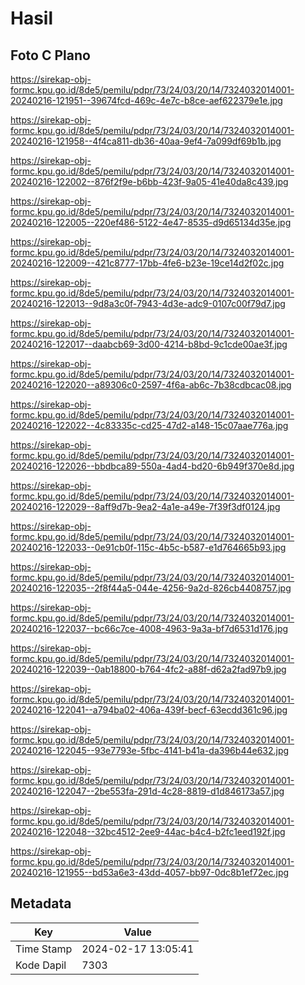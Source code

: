 # Hasil

## Foto C Plano

https://sirekap-obj-formc.kpu.go.id/8de5/pemilu/pdpr/73/24/03/20/14/7324032014001-20240216-121951--39674fcd-469c-4e7c-b8ce-aef622379e1e.jpg

https://sirekap-obj-formc.kpu.go.id/8de5/pemilu/pdpr/73/24/03/20/14/7324032014001-20240216-121958--4f4ca811-db36-40aa-9ef4-7a099df69b1b.jpg

https://sirekap-obj-formc.kpu.go.id/8de5/pemilu/pdpr/73/24/03/20/14/7324032014001-20240216-122002--876f2f9e-b6bb-423f-9a05-41e40da8c439.jpg

https://sirekap-obj-formc.kpu.go.id/8de5/pemilu/pdpr/73/24/03/20/14/7324032014001-20240216-122005--220ef486-5122-4e47-8535-d9d65134d35e.jpg

https://sirekap-obj-formc.kpu.go.id/8de5/pemilu/pdpr/73/24/03/20/14/7324032014001-20240216-122009--421c8777-17bb-4fe6-b23e-19ce14d2f02c.jpg

https://sirekap-obj-formc.kpu.go.id/8de5/pemilu/pdpr/73/24/03/20/14/7324032014001-20240216-122013--9d8a3c0f-7943-4d3e-adc9-0107c00f79d7.jpg

https://sirekap-obj-formc.kpu.go.id/8de5/pemilu/pdpr/73/24/03/20/14/7324032014001-20240216-122017--daabcb69-3d00-4214-b8bd-9c1cde00ae3f.jpg

https://sirekap-obj-formc.kpu.go.id/8de5/pemilu/pdpr/73/24/03/20/14/7324032014001-20240216-122020--a89306c0-2597-4f6a-ab6c-7b38cdbcac08.jpg

https://sirekap-obj-formc.kpu.go.id/8de5/pemilu/pdpr/73/24/03/20/14/7324032014001-20240216-122022--4c83335c-cd25-47d2-a148-15c07aae776a.jpg

https://sirekap-obj-formc.kpu.go.id/8de5/pemilu/pdpr/73/24/03/20/14/7324032014001-20240216-122026--bbdbca89-550a-4ad4-bd20-6b949f370e8d.jpg

https://sirekap-obj-formc.kpu.go.id/8de5/pemilu/pdpr/73/24/03/20/14/7324032014001-20240216-122029--8aff9d7b-9ea2-4a1e-a49e-7f39f3df0124.jpg

https://sirekap-obj-formc.kpu.go.id/8de5/pemilu/pdpr/73/24/03/20/14/7324032014001-20240216-122033--0e91cb0f-115c-4b5c-b587-e1d764665b93.jpg

https://sirekap-obj-formc.kpu.go.id/8de5/pemilu/pdpr/73/24/03/20/14/7324032014001-20240216-122035--2f8f44a5-044e-4256-9a2d-826cb4408757.jpg

https://sirekap-obj-formc.kpu.go.id/8de5/pemilu/pdpr/73/24/03/20/14/7324032014001-20240216-122037--bc66c7ce-4008-4963-9a3a-bf7d6531d176.jpg

https://sirekap-obj-formc.kpu.go.id/8de5/pemilu/pdpr/73/24/03/20/14/7324032014001-20240216-122039--0ab18800-b764-4fc2-a88f-d62a2fad97b9.jpg

https://sirekap-obj-formc.kpu.go.id/8de5/pemilu/pdpr/73/24/03/20/14/7324032014001-20240216-122041--a794ba02-406a-439f-becf-63ecdd361c96.jpg

https://sirekap-obj-formc.kpu.go.id/8de5/pemilu/pdpr/73/24/03/20/14/7324032014001-20240216-122045--93e7793e-5fbc-4141-b41a-da396b44e632.jpg

https://sirekap-obj-formc.kpu.go.id/8de5/pemilu/pdpr/73/24/03/20/14/7324032014001-20240216-122047--2be553fa-291d-4c28-8819-d1d846173a57.jpg

https://sirekap-obj-formc.kpu.go.id/8de5/pemilu/pdpr/73/24/03/20/14/7324032014001-20240216-122048--32bc4512-2ee9-44ac-b4c4-b2fc1eed192f.jpg

https://sirekap-obj-formc.kpu.go.id/8de5/pemilu/pdpr/73/24/03/20/14/7324032014001-20240216-121955--bd53a6e3-43dd-4057-bb97-0dc8b1ef72ec.jpg


## Metadata

| Key        | Value               |
| ---------- | ------------------- |
| Time Stamp | 2024-02-17 13:05:41 |
| Kode Dapil | 7303                |



